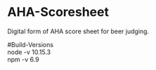 # AHA-Scoresheet
Digital form of AHA score sheet for beer judging. 

#Build-Versions  
node -v 10.15.3  
npm -v 6.9  